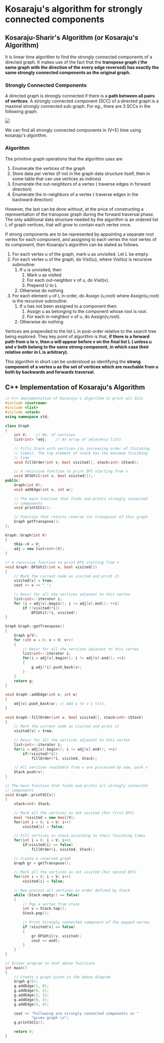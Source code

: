 # Kosaraju's algorithm for strongly connected components

## Kosaraju-Sharir's Algorithm (or Kosaraju's Algorithm)

It is linear time algorithm to find the strongly connected components of a directed graph. It makes use of the fact that the **transpose graph ( the same graph with the direction of the every edge reversed) has exactly the same strongly connected components as the original graph.**

### Strongly Connected Components

A directed graph is strongly connected if there is a **path between all pairs of vertices**. A strongly connected component (SCC) of a directed graph is a maximal strongly connected sub-graph. For eg., there are 3 SCCs in the following graph.

![](<../../../.gitbook/assets/image (1).png>)

We can find all strongly connected components in (V+E) time using kosaraju's algorithm.

### Algorithm

The primitive graph operations that the algorithm uses are

1. Enumerate the vertices of the graph
2. Store data per vertex (if not in the graph data structure itself, then in some table that can use vertices as indices)
3. Enumerate the out-neighbors of a vertex ( traverse edges in forward direction)
4. Enumerate the in-neighbors of a vertex ( traverse edges in the backward direction)

However, the last can be done without, at the price of constructing a representation of the transpose graph during the forward traversal phase. The only additional data structure needed by the algorithm is an ordered list L of graph vertices, that will grow to contain each vertex once.

If strong components are to be represented by appointing a separate root vertex for each component, and assigning to each vertex the root vertex of its component, then Kosaraju's algorithm can be stated as follows.

1. For each vertex u of the graph, mark u as unvisited. Let L be empty.
2. For each vertex u of the graph, do Visit(u), where Visit(u) is recursive subroutine:
   1. If u is unvisited, then
      1. Mark u as visited
      2. For each out-neighbor v of u, do Visit(v).
      3. Prepend U to L
   2. Otherwise do nothing
3. For each element u of L in order, do Assign (u,root) where Assign(u,root) is the recursive subroutine:
   1. If u has not been assigned to a component then:
      1. Assign u as belonging to the component whose root is root.
      2. For each in-neighbor v of u, do Assign(v,root).
   2. Otherwise do nothing

Vertices are prepended to the list L in post-order relative to the search tree being explored. They key point of algorithm is that, **if there is a forward path from u to v, then u will appear before v on the final list L ( unless u and v both belong to the same strong component, in which case their relative order in L is arbitrary).**&#x20;

This algorithm in short can be understood as identifying the **strong component of a vertex u as the set of vertices which are reachable from u both by backwards and forwards traversal.**

## C++ Implementation of Kosaraju's Algorithm

```cpp
// C++ Implementation of Kosaraju's algorithm to print all SCCs
#include <iostream>
#include <list>
#include <stack>
using namespace std;
  
class Graph
{
    int V;    // No. of vertices
    list<int> *adj;    // An array of adjacency lists
  
    // Fills Stack with vertices (in increasing order of finishing
    // times). The top element of stack has the maximum finishing 
    // time
    void fillOrder(int v, bool visited[], stack<int> &Stack);
  
    // A recursive function to print DFS starting from v
    void DFSUtil(int v, bool visited[]);
public:
    Graph(int V);
    void addEdge(int v, int w);
  
    // The main function that finds and prints strongly connected
    // components
    void printSCCs();
  
    // Function that returns reverse (or transpose) of this graph
    Graph getTranspose();
};
  
Graph::Graph(int V)
{
    this->V = V;
    adj = new list<int>[V];
}
  
// A recursive function to print DFS starting from v
void Graph::DFSUtil(int v, bool visited[])
{
    // Mark the current node as visited and print it
    visited[v] = true;
    cout << v << " ";
  
    // Recur for all the vertices adjacent to this vertex
    list<int>::iterator i;
    for (i = adj[v].begin(); i != adj[v].end(); ++i)
        if (!visited[*i])
            DFSUtil(*i, visited);
}
  
Graph Graph::getTranspose()
{
    Graph g(V);
    for (int v = 0; v < V; v++)
    {
        // Recur for all the vertices adjacent to this vertex
        list<int>::iterator i;
        for(i = adj[v].begin(); i != adj[v].end(); ++i)
        {
            g.adj[*i].push_back(v);
        }
    }
    return g;
}
  
void Graph::addEdge(int v, int w)
{
    adj[v].push_back(w); // Add w to v’s list.
}
  
void Graph::fillOrder(int v, bool visited[], stack<int> &Stack)
{
    // Mark the current node as visited and print it
    visited[v] = true;
  
    // Recur for all the vertices adjacent to this vertex
    list<int>::iterator i;
    for(i = adj[v].begin(); i != adj[v].end(); ++i)
        if(!visited[*i])
            fillOrder(*i, visited, Stack);
  
    // All vertices reachable from v are processed by now, push v 
    Stack.push(v);
}
  
// The main function that finds and prints all strongly connected 
// components
void Graph::printSCCs()
{
    stack<int> Stack;
  
    // Mark all the vertices as not visited (For first DFS)
    bool *visited = new bool[V];
    for(int i = 0; i < V; i++)
        visited[i] = false;
  
    // Fill vertices in stack according to their finishing times
    for(int i = 0; i < V; i++)
        if(visited[i] == false)
            fillOrder(i, visited, Stack);
  
    // Create a reversed graph
    Graph gr = getTranspose();
  
    // Mark all the vertices as not visited (For second DFS)
    for(int i = 0; i < V; i++)
        visited[i] = false;
  
    // Now process all vertices in order defined by Stack
    while (Stack.empty() == false)
    {
        // Pop a vertex from stack
        int v = Stack.top();
        Stack.pop();
  
        // Print Strongly connected component of the popped vertex
        if (visited[v] == false)
        {
            gr.DFSUtil(v, visited);
            cout << endl;
        }
    }
}
  
// Driver program to test above functions
int main()
{
    // Create a graph given in the above diagram
    Graph g(5);
    g.addEdge(1, 0);
    g.addEdge(0, 2);
    g.addEdge(2, 1);
    g.addEdge(0, 3);
    g.addEdge(3, 4);
  
    cout << "Following are strongly connected components in "
            "given graph \n";
    g.printSCCs();
  
    return 0;
}
```



